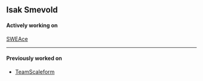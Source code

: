 

## Isak Smevold

#### Actively working on
[SWEAce](https://sweace.fun)
____
#### Previously worked on
* [TeamScaleform](https://github.com/TeamSCALEFORM/scaleform)




